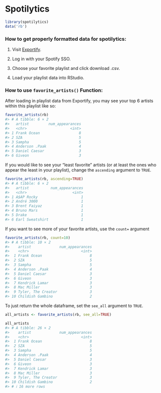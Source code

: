 
<!-- README.md is generated from README.Rmd. Please edit that file -->

# Spotilytics

``` r
library(spotilytics)
data('rb')
```

### How to get properly formatted data for spotilytics:

1)  Visit [Exportify](https://exportify.net/).

2)  Log in with your Spotify SSO.

3)  Choose your favorite playlist and click download .csv.

4)  Load your playlist data into RStudio.

### How to use `favorite_artists()` Function:

After loading in playlist data from Exportify, you may see your top 6
artists within this playlist like so:

``` r
favorite_artists(rb)
#> # A tibble: 6 × 2
#>   artist         num_appearances
#>   <chr>                    <int>
#> 1 Frank Ocean                  8
#> 2 SZA                          5
#> 3 Sampha                       5
#> 4 Anderson .Paak               4
#> 5 Daniel Caesar                3
#> 6 Giveon                       3
```

If you would like to see your “least favorite” artists (or at least the
ones who appear the least in your playlist), change the `ascending`
argument to `TRUE`.

``` r
favorite_artists(rb, ascending=TRUE)
#> # A tibble: 6 × 2
#>   artist          num_appearances
#>   <chr>                     <int>
#> 1 A$AP Rocky                    1
#> 2 André 3000                    1
#> 3 Brent Faiyaz                  1
#> 4 Bruno Mars                    1
#> 5 Drake                         1
#> 6 Earl Sweatshirt               1
```

If you want to see more of your favorite artists, use the `count=`
argument

``` r
favorite_artists(rb, count=10)
#> # A tibble: 10 × 2
#>    artist             num_appearances
#>    <chr>                        <int>
#>  1 Frank Ocean                      8
#>  2 SZA                              5
#>  3 Sampha                           5
#>  4 Anderson .Paak                   4
#>  5 Daniel Caesar                    3
#>  6 Giveon                           3
#>  7 Kendrick Lamar                   3
#>  8 Mac Miller                       3
#>  9 Tyler, The Creator               3
#> 10 Childish Gambino                 2
```

To just return the whole dataframe, set the `see_all` argument to
`TRUE`.

``` r
all_artists <- favorite_artists(rb, see_all=TRUE)

all_artists
#> # A tibble: 26 × 2
#>    artist             num_appearances
#>    <chr>                        <int>
#>  1 Frank Ocean                      8
#>  2 SZA                              5
#>  3 Sampha                           5
#>  4 Anderson .Paak                   4
#>  5 Daniel Caesar                    3
#>  6 Giveon                           3
#>  7 Kendrick Lamar                   3
#>  8 Mac Miller                       3
#>  9 Tyler, The Creator               3
#> 10 Childish Gambino                 2
#> # ℹ 16 more rows
```
